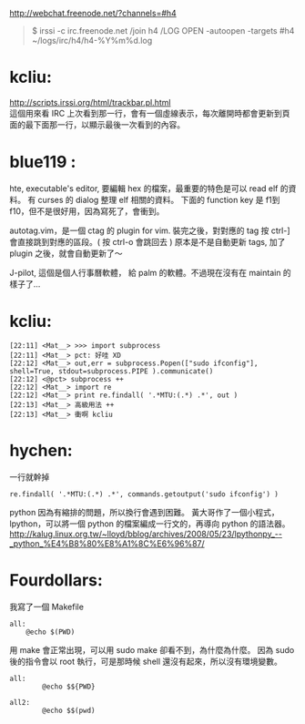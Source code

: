 <http://webchat.freenode.net/?channels=#h4>  
> $ irssi -c irc.freenode.net
> /join h4
> /LOG OPEN -autoopen -targets #h4  ~/logs/irc/h4/h4-%Y%m%d.log

# kcliu:

<http://scripts.irssi.org/html/trackbar.pl.html>  
這個用來看 IRC 上次看到那一行，會有一個虛線表示，每次離開時都會更新到頁面的最下面那一行，以顯示最後一次看到的內容。

# blue119 :

hte, executable's editor, 要編輯 hex 的檔案，最重要的特色是可以 read elf 的資料。
有 curses 的 dialog 整理 elf 相關的資料。
下面的 function key 是 f1到 f10，但不是很好用，因為寫死了，會衝到。

autotag.vim，是一個 ctag 的 plugin for vim.
裝完之後，對對應的 tag 按 ctrl-] 會直接跳到對應的區段。( 按 ctrl-o 會跳回去 )
原本是不是自動更新 tags, 加了 plugin 之後，就會自動更新了～

J-pilot, 這個是個人行事曆軟體， 給 palm 的軟體。不過現在沒有在 maintain 的樣子了…

# kcliu:


    [22:11] <Mat__> >>> import subprocess
    [22:11] <Mat__> pct: 好哇 XD
    [22:12] <Mat__> out,err = subprocess.Popen(["sudo ifconfig"], shell=True, stdout=subprocess.PIPE ).communicate()
    [22:12] <@pct> subprocess ++
    [22:12] <Mat__> import re
    [22:12] <Mat__> print re.findall( '.*MTU:(.*) .*', out )
    [22:13] <Mat__> 高級用法 ++
    [22:13] <Mat__> 衝啊 kcliu


# hychen:

一行就幹掉

    re.findall( '.*MTU:(.*) .*', commands.getoutput('sudo ifconfig') )


python 因為有縮排的問題，所以換行會遇到困難。
黃大哥作了一個小程式，lpython，可以將一個 python 的檔案編成一行文的，再導向 python 的語法器。
<http://kalug.linux.org.tw/~lloyd/bblog/archives/2008/05/23/lpythonpy_--_python_%E4%B8%80%E8%A1%8C%E6%96%87/>  

# Fourdollars:

我寫了一個 Makefile

    all:
    	@echo $(PWD)


用 make 會正常出現，可以用 sudo make 卻看不到，為什麼為什麼。
因為 sudo 後的指令會以 root 執行，可是那時候 shell 還沒有起來，所以沒有環境變數。


    all:
            @echo $${PWD}
    
    all2:                                                                                               
            @echo $$(pwd)
